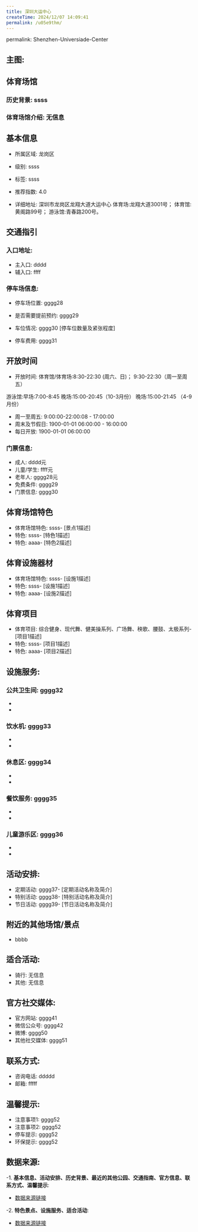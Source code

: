 ```yaml
---
title: 深圳大运中心
createTime: 2024/12/07 14:09:41
permalink: /u05e9thm/
---
```

permalink: Shenzhen-Universiade-Center
## 主图:
<ImageCard
image="https://www.sztyzx.com.cn/public/uploads/images/20240326/2f25e8521cf7b0a61acfd3518543449f.png"
title= "深圳大运中心"
description= "ssss"
date="2024/12/07"
href="/"
author="sunshang-hl"
/>
## 体育场馆
### 历史背景: ssss
### 体育场馆介绍: 无信息
## 基本信息

- 所属区域: 龙岗区

- 级别: ssss

- 标签: ssss

- 推荐指数: 4.0

- 详细地址: 深圳市龙岗区龙翔大道大运中心
体育场:龙翔大道3001号；
体育馆:黄阁路99号；
游泳馆:青春路200号。

## 交通指引

### 入口地址:
- 主入口: dddd
- 辅入口: ffff
### 停车场信息:
- 停车场位置: gggg28

- 是否需要提前预约: gggg29

- 车位情况: gggg30 [停车位数量及紧张程度]

- 停车费用: gggg31

## 开放时间
- 开放时间: 体育馆/体育场:8:30-22:30 (周六、日)；
9:30-22:30（周一至周五）

游泳馆:早场:7:00-8:45
晚场:15:00-20:45（10-3月份） 
晚场:15:00-21:45
（4-9月份）

- 周一至周五: 9:00:00-22:00:08 - 17:00:00
- 周末及节假日: 1900-01-01 06:00:00 - 16:00:00
- 每日开放: 1900-01-01 06:00:00

### 门票信息:
- 成人: dddd元
- 儿童/学生: ffff元
- 老年人: gggg28元
- 免费条件: gggg29
- 门票信息: gggg30
## 体育场馆特色
- 体育场馆特色: ssss- [景点1描述]
- 特色: ssss- [特色1描述]
- 特色: aaaa- [特色2描述]
## 体育设施器材
- 体育场馆特色: ssss- [设施1描述]
- 特色: ssss- [设施1描述]
- 特色: aaaa- [设施2描述]
## 体育项目
- 体育项目: 综合健身、现代舞、健美操系列、广场舞、秧歌、腰鼓、太极系列- [项目1描述]
- 特色: ssss- [项目1描述]
- 特色: aaaa- [项目2描述]
## 设施服务:
### 公共卫生间: gggg32
- 
- 
### 饮水机: gggg33
- 
- 
### 休息区: gggg34
- 
- 
### 餐饮服务: gggg35
- 
- 
### 儿童游乐区: gggg36
- 
- 
## 活动安排:
- 定期活动: gggg37- [定期活动名称及简介]
- 特别活动: gggg38- [特别活动名称及简介]
- 节日活动: gggg39- [节日活动名称及简介]
## 附近的其他场馆/景点
- bbbb

## 适合活动:
- 骑行: 无信息
- 其他: 无信息

## 官方社交媒体:
- 官方网站: gggg41
- 微信公众号: gggg42
- 微博: gggg50
- 其他社交媒体: gggg51

## 联系方式:
- 咨询电话: ddddd 
- 邮箱: fffff

## 温馨提示:
- 注意事项1: gggg52
- 注意事项2: gggg52
- 停车提示: gggg52
- 环保提示: gggg52

## 数据来源:
-1. **基本信息、活动安排、历史背景、最近的其他公园、交通指南、官方信息、联系方式、温馨提示**:
- [数据来源链接](http://wtl.sz.gov.cn/ggfw/tyl/zytycgylb/index.html)

-2. **特色景点、设施服务、适合活动**:
- [数据来源链接](http://wtl.sz.gov.cn/ggfw/tyl/zytycgylb/index.html)

